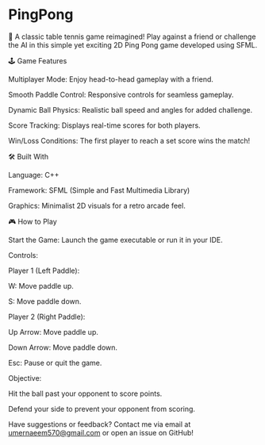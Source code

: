 # PingPong

🏓 A classic table tennis game reimagined! Play against a friend or challenge the AI in this simple yet exciting 2D Ping Pong game developed using SFML.

🕹️ Game Features

Multiplayer Mode: Enjoy head-to-head gameplay with a friend.

Smooth Paddle Control: Responsive controls for seamless gameplay.

Dynamic Ball Physics: Realistic ball speed and angles for added challenge.

Score Tracking: Displays real-time scores for both players.

Win/Loss Conditions: The first player to reach a set score wins the match!

🛠️ Built With

Language: C++

Framework: SFML (Simple and Fast Multimedia Library)

Graphics: Minimalist 2D visuals for a retro arcade feel.

🎮 How to Play

Start the Game: Launch the game executable or run it in your IDE.

Controls:

Player 1 (Left Paddle):

W: Move paddle up.

S: Move paddle down.

Player 2 (Right Paddle):

Up Arrow: Move paddle up.

Down Arrow: Move paddle down.

Esc: Pause or quit the game.

Objective:

Hit the ball past your opponent to score points.

Defend your side to prevent your opponent from scoring.

Have suggestions or feedback? Contact me via email at umernaeem570@gmail.com or open an issue on GitHub!
